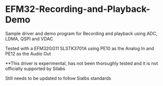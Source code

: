 # EFM32-Recording-and-Playback-Demo

Sample driver and demo program for Recording and playback using ADC, LDMA, QSPI and VDAC 

Tested with a EFM32GG11 SLSTK3701A using PE10 as the Analog In and PE12 as the Audio Out

**This driver is experimental, has not been thoroughly tested and it is not officially supported by Silabs

Still needs to be updated to follow Sialbs standards
